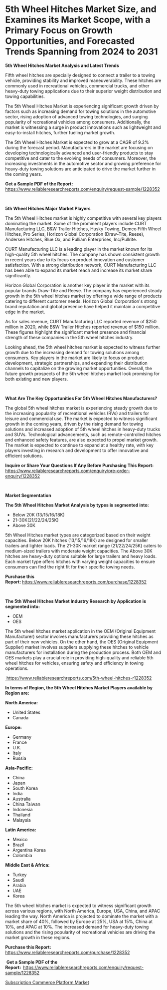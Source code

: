 <p><h1>5th Wheel Hitches Market Size, and Examines its Market Scope, with a Primary Focus on Growth Opportunities, and Forecasted Trends Spanning from 2024 to 2031</h1></p><p><strong>5th Wheel Hitches Market Analysis and Latest Trends</strong></p>
<p><p>Fifth wheel hitches are specially designed to connect a trailer to a towing vehicle, providing stability and improved maneuverability. These hitches are commonly used in recreational vehicles, commercial trucks, and other heavy-duty towing applications due to their superior weight distribution and towing capabilities.</p><p>The 5th Wheel Hitches Market is experiencing significant growth driven by factors such as increasing demand for towing solutions in the automotive sector, rising adoption of advanced towing technologies, and surging popularity of recreational vehicles among consumers. Additionally, the market is witnessing a surge in product innovations such as lightweight and easy-to-install hitches, further fueling market growth.</p><p>The 5th Wheel Hitches Market is expected to grow at a CAGR of 9.2% during the forecast period. Manufacturers in the market are focusing on developing technologically advanced and user-friendly products to stay competitive and cater to the evolving needs of consumers. Moreover, the increasing investments in the automotive sector and growing preference for heavy-duty towing solutions are anticipated to drive the market further in the coming years.</p></p>
<p><strong>Get a Sample PDF of the Report:&nbsp;</strong> <a href="https://www.reliableresearchreports.com/enquiry/request-sample/1228352">https://www.reliableresearchreports.com/enquiry/request-sample/1228352</a></p>
<p>&nbsp;</p>
<p><strong>5th Wheel Hitches Major Market Players</strong></p>
<p><p>The 5th Wheel Hitches market is highly competitive with several key players dominating the market. Some of the prominent players include CURT Manufacturing LLC, B&W Trailer Hitches, Husky Towing, Demco Fifth Wheel Hitches, Pro Series, Horizon Global Corporation (Draw-Tite, Reese), Andersen Hitches, Blue Ox, and Pulliam Enterprises, Inc/Pullrite.</p><p>CURT Manufacturing LLC is a leading player in the market known for its high-quality 5th wheel hitches. The company has shown consistent growth in recent years due to its focus on product innovation and customer satisfaction. With a strong distribution network, CURT Manufacturing LLC has been able to expand its market reach and increase its market share significantly.</p><p>Horizon Global Corporation is another key player in the market with its popular brands Draw-Tite and Reese. The company has experienced steady growth in the 5th wheel hitches market by offering a wide range of products catering to different customer needs. Horizon Global Corporation's strong brand reputation and global presence have helped it maintain a competitive edge in the market.</p><p>As for sales revenue, CURT Manufacturing LLC reported revenue of $250 million in 2020, while B&W Trailer Hitches reported revenue of $150 million. These figures highlight the significant market presence and financial strength of these companies in the 5th wheel hitches industry.</p><p>Looking ahead, the 5th wheel hitches market is expected to witness further growth due to the increasing demand for towing solutions among consumers. Key players in the market are likely to focus on product development, strategic partnerships, and expanding their distribution channels to capitalize on the growing market opportunities. Overall, the future growth prospects of the 5th wheel hitches market look promising for both existing and new players.</p></p>
<p>&nbsp;</p>
<p><strong>What Are The Key Opportunities For 5th Wheel Hitches Manufacturers?</strong></p>
<p><p>The global 5th wheel hitches market is experiencing steady growth due to the increasing popularity of recreational vehicles (RVs) and trailers for leisure and commercial use. The market is expected to witness significant growth in the coming years, driven by the rising demand for towing solutions and increased adoption of 5th wheel hitches in heavy-duty trucks and SUVs. Technological advancements, such as remote-controlled hitches and enhanced safety features, are also expected to propel market growth. The market is expected to continue to expand at a healthy rate, with key players investing in research and development to offer innovative and efficient solutions.</p></p>
<p><strong>Inquire or Share Your Questions If Any Before Purchasing This Report:</strong> <a href="https://www.reliableresearchreports.com/enquiry/pre-order-enquiry/1228352">https://www.reliableresearchreports.com/enquiry/pre-order-enquiry/1228352</a></p>
<p>&nbsp;</p>
<p><strong>Market Segmentation</strong></p>
<p><strong>The 5th Wheel Hitches Market Analysis by types is segmented into:</strong></p>
<p><ul><li>Below 20K (13/15/16/18K)</li><li>21-30K(21/22/24/25K)</li><li>Above 30K</li></ul></p>
<p><p>5th Wheel Hitches market types are categorized based on their weight capacities. Below 20K hitches (13/15/16/18K) are designed for smaller trailers and lighter loads. The 21-30K market range (21/22/24/25K) caters to medium-sized trailers with moderate weight capacities. The Above 30K hitches are heavy-duty options suitable for large trailers and heavy loads. Each market type offers hitches with varying weight capacities to ensure consumers can find the right fit for their specific towing needs.</p></p>
<p><strong>Purchase this Report:&nbsp;</strong><a href="https://www.reliableresearchreports.com/purchase/1228352">https://www.reliableresearchreports.com/purchase/1228352</a></p>
<p>&nbsp;</p>
<p><strong>The 5th Wheel Hitches Market Industry Research by Application is segmented into:</strong></p>
<p><ul><li>OEM</li><li>OES</li></ul></p>
<p><p>The 5th wheel hitches market application in the OEM (Original Equipment Manufacturer) sector involves manufacturers providing these hitches as part of their new vehicles. On the other hand, the OES (Original Equipment Supplier) market involves suppliers supplying these hitches to vehicle manufacturers for installation during the production process. Both OEM and OES markets play a crucial role in providing high-quality and reliable 5th wheel hitches for vehicles, ensuring safety and efficiency in towing operations.</p></p>
<p><a href="https://www.reliableresearchreports.com/5th-wheel-hitches-r1228352">&nbsp;https://www.reliableresearchreports.com/5th-wheel-hitches-r1228352</a></p>
<p><strong>In terms of Region, the 5th Wheel Hitches Market Players available by Region are:</strong></p>
<p>
    <p> <strong> North America: </strong>
        <ul>
            <li>United States</li>
            <li>Canada</li>
        </ul>
        </p> 
    <p> <strong> Europe: </strong>
        <ul>
            <li>Germany</li>
            <li>France</li>
            <li>U.K.</li>
            <li>Italy</li>
            <li>Russia</li>
        </ul>
        </p> 
    <p> <strong> Asia-Pacific: </strong>
        <ul>
            <li>China</li>
            <li>Japan</li>
            <li>South Korea</li>
            <li>India</li>
            <li>Australia</li>
            <li>China Taiwan</li>
            <li>Indonesia</li>
            <li>Thailand</li>
            <li>Malaysia</li>
        </ul>
        </p> 
    <p> <strong> Latin America: </strong>
        <ul>
            <li>Mexico</li>
            <li>Brazil</li>
            <li>Argentina Korea</li>
            <li>Colombia</li>
        </ul>
        </p> 
    <p> <strong> Middle East & Africa: </strong>
        <ul>
            <li>Turkey</li>
            <li>Saudi</li>
            <li>Arabia</li>
            <li>UAE</li>
            <li>Korea</li>
        </ul>
    </p>
    </p>
<p><p>The 5th wheel hitches market is expected to witness significant growth across various regions, with North America, Europe, USA, China, and APAC leading the way. North America is projected to dominate the market with a market share of 40%, followed by Europe at 25%, USA at 15%, China at 10%, and APAC at 10%. The increased demand for heavy-duty towing solutions and the rising popularity of recreational vehicles are driving the market growth in these regions.</p></p>
<p><strong>Purchase this Report: </strong><a href="https://www.reliableresearchreports.com/purchase/1228352">https://www.reliableresearchreports.com/purchase/1228352</a></p>
<p>&nbsp;<strong>Get a Sample PDF of the Report:&nbsp;&nbsp;</strong><a href="https://www.reliableresearchreports.com/enquiry/request-sample/1228352">https://www.reliableresearchreports.com/enquiry/request-sample/1228352</a></p>
<p><strong></strong></p>
<p><p><a href="https://github.com/shahriarnajimjoy333/Market-Research-Report-List-1/blob/main/subscription-commerce-platform-market.md">Subscription Commerce Platform Market</a></p></p>